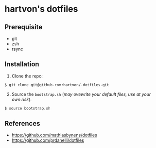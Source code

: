 # hartvon's dotfiles 

## Prerequisite

- git
- zsh
- rsync

## Installation

1. Clone the repo:

```bash
$ git clone git@github.com:hartvon/.dotfiles.git
```

2. Source the `bootstrap.sh` (*may ovewrite your default files, use at your own risk*):
```bash
$ source bootstrap.sh
```

## References
- https://github.com/mathiasbynens/dotfiles
- https://github.com/prdanelli/dotfiles
